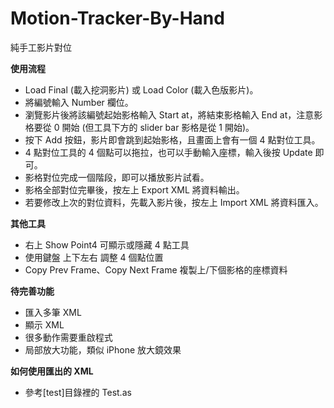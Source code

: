 Motion-Tracker-By-Hand
======================

純手工影片對位

**使用流程**

- Load Final (載入挖洞影片) 或 Load Color (載入色版影片)。
- 將編號輸入 Number 欄位。
- 瀏覽影片後將該編號起始影格輸入 Start at，將結束影格輸入 End at，注意影格要從 0 開始 (但工具下方的 slider bar 影格是從 1 開始)。
- 按下 Add 按鈕，影片即會跳到起始影格，且畫面上會有一個 4 點對位工具。
- 4 點對位工具的 4 個點可以拖拉，也可以手動輸入座標，輸入後按 Update 即可。
- 影格對位完成一個階段，即可以播放影片試看。
- 影格全部對位完畢後，按左上 Export XML 將資料輸出。
- 若要修改上次的對位資料，先載入影片後，按左上 Import XML 將資料匯入。

**其他工具**

- 右上 Show Point4 可顯示或隱藏 4 點工具
- 使用鍵盤 上下左右 調整 4 個點位置
- Copy Prev Frame、Copy Next Frame 複製上/下個影格的座標資料

**待完善功能**

- 匯入多筆 XML
- 顯示 XML
- 很多動作需要重啟程式
- 局部放大功能，類似 iPhone 放大鏡效果

**如何使用匯出的 XML**

- 參考[test]目錄裡的 Test.as
